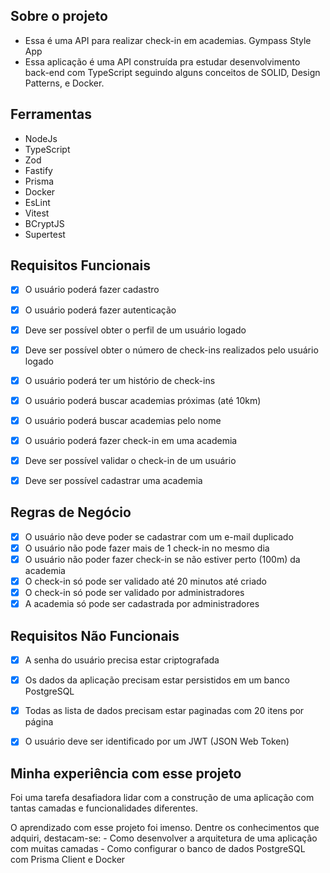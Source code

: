 ## Sobre o projeto 

- Essa é uma API para realizar check-in em academias. Gympass Style App
- Essa aplicação é uma API construída pra estudar desenvolvimento back-end com TypeScript seguindo alguns conceitos de SOLID, Design Patterns, e Docker. 

## Ferramentas

- NodeJs
- TypeScript
- Zod
- Fastify 
- Prisma
- Docker
- EsLint
- Vitest
- BCryptJS
- Supertest


## Requisitos Funcionais

- [x] O usuário poderá fazer cadastro 
- [x] O usuário poderá fazer autenticação
- [x] Deve ser possível obter o perfil de um usuário logado
- [x] Deve ser possível obter o número de check-ins realizados pelo usuário logado
- [x] O usuário poderá ter um histório de check-ins
- [x] O usuário poderá buscar academias próximas (até 10km)
- [x] O usuário poderá buscar academias pelo nome 
- [x] O usuário poderá fazer check-in em uma academia
- [x] Deve ser possível validar o check-in de um usuário 
- [x] Deve ser possível cadastrar uma academia 


## Regras de Negócio 

- [x] O usuário não deve poder se cadastrar com um e-mail duplicado 
- [x] O usuário não pode fazer mais de 1 check-in no mesmo dia
- [x] O usuário não poder fazer check-in se não estiver perto (100m) da academia 
- [x] O check-in só pode ser validado até 20 minutos até criado
- [x] O check-in só pode ser validado por administradores 
- [x] A academia só pode ser cadastrada por administradores 

## Requisitos Não Funcionais 

- [x] A senha do usuário precisa estar criptografada
- [x] Os dados da aplicação precisam estar persistidos em um banco PostgreSQL 
- [x] Todas as lista de dados precisam estar paginadas com 20 itens por página 
- [x] O usuário deve ser identificado por um JWT (JSON Web Token)


## Minha experiência com esse projeto 

Foi uma tarefa desafiadora lidar com a construção de uma aplicação com tantas camadas e funcionalidades diferentes.

O aprendizado com esse projeto foi imenso. Dentre os conhecimentos que adquiri, destacam-se: 
    - Como desenvolver a arquitetura de uma aplicação com muitas camadas
    - Como configurar o banco de dados PostgreSQL com Prisma Client e Docker 
